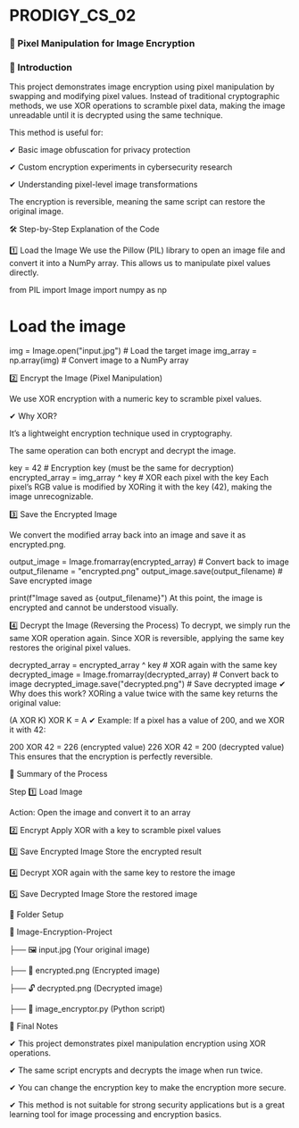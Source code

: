 # PRODIGY_CS_02
### 🔐 Pixel Manipulation for Image Encryption

### 📌 Introduction
This project demonstrates image encryption using pixel manipulation by swapping and modifying pixel values. Instead of traditional cryptographic methods, we use XOR operations to scramble pixel data, making the image unreadable until it is decrypted using the same technique.

This method is useful for:

✔ Basic image obfuscation for privacy protection

✔ Custom encryption experiments in cybersecurity research

✔ Understanding pixel-level image transformations

The encryption is reversible, meaning the same script can restore the original image.

🛠️ Step-by-Step Explanation of the Code

1️⃣ Load the Image
We use the Pillow (PIL) library to open an image file and convert it into a NumPy array.
This allows us to manipulate pixel values directly.

from PIL import Image
import numpy as np

# Load the image
img = Image.open("input.jpg")  # Load the target image
img_array = np.array(img)  # Convert image to a NumPy array

2️⃣ Encrypt the Image (Pixel Manipulation)

We use XOR encryption with a numeric key to scramble pixel values.

✔ Why XOR?

It’s a lightweight encryption technique used in cryptography.

The same operation can both encrypt and decrypt the image.

key = 42  # Encryption key (must be the same for decryption)
encrypted_array = img_array ^ key  # XOR each pixel with the key
Each pixel’s RGB value is modified by XORing it with the key (42), making the image unrecognizable.

3️⃣ Save the Encrypted Image

We convert the modified array back into an image and save it as encrypted.png.

output_image = Image.fromarray(encrypted_array)  # Convert back to image
output_filename = "encrypted.png"
output_image.save(output_filename)  # Save encrypted image

print(f"Image saved as {output_filename}")
At this point, the image is encrypted and cannot be understood visually.

4️⃣ Decrypt the Image (Reversing the Process)
To decrypt, we simply run the same XOR operation again. Since XOR is reversible, applying the same key restores the original pixel values.


decrypted_array = encrypted_array ^ key  # XOR again with the same key
decrypted_image = Image.fromarray(decrypted_array)  # Convert back to image
decrypted_image.save("decrypted.png")  # Save decrypted image
✔ Why does this work?
XORing a value twice with the same key returns the original value:

(A XOR K) XOR K = A
✔ Example:
If a pixel has a value of 200, and we XOR it with 42:


200 XOR 42 = 226  (encrypted value)
226 XOR 42 = 200  (decrypted value)
This ensures that the encryption is perfectly reversible.

📌 Summary of the Process

Step 1️⃣ Load Image		

Action: Open the image and convert it to an array

2️⃣ Encrypt	Apply XOR with a key to scramble pixel values

3️⃣ Save Encrypted Image	Store the encrypted result

4️⃣ Decrypt	XOR again with the same key to restore the image

5️⃣ Save Decrypted Image	Store the restored image

📂 Folder Setup

📁 Image-Encryption-Project

   ├── 🖼 input.jpg    (Your original image)

   ├── 🔐 encrypted.png (Encrypted image)

   ├── 🔓 decrypted.png (Decrypted image)

   ├── 🐍 image_encryptor.py (Python script)

📢 Final Notes

✔ This project demonstrates pixel manipulation encryption using XOR operations.

✔ The same script encrypts and decrypts the image when run twice.

✔ You can change the encryption key to make the encryption more secure.

✔ This method is not suitable for strong security applications but is a great learning tool for image processing and encryption basics.

